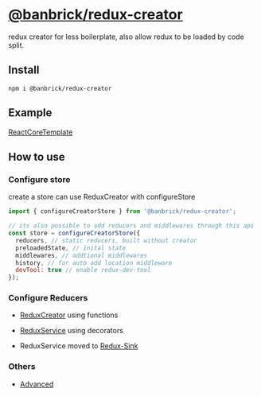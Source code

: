 # [@banbrick/redux-creator](https://www.npmjs.com/package/@banbrick/redux-creator)  
redux creator for less boilerplate, also allow redux to be loaded by code split.    

## Install
```npm i @banbrick/redux-creator```  

## Example
[ReactCoreTemplate](https://github.com/JiarongGu/ReactCoreTemplate/tree/master/ReactCoreTemplate/ClientApp)

## How to use
### Configure store
create a store can use ReduxCreator with configureStore
```javascript
import { configureCreatorStore } from '@banbrick/redux-creator';

// its also possible to add reducers and middlewares through this api
const store = configureCreatorStore({ 
  reducers, // static reducers, built without creator
  preloadedState, // inital state
  middlewares, // addtional middlewares
  history, // for auto add location middleware
  devTool: true // enable redux-dev-tool
});
```
    
### Configure Reducers
- [ReduxCreator](https://github.com/JiarongGu/banbrick-redux-creator/blob/master/doc/ReduxCreator.md) using functions
- [ReduxService](https://github.com/JiarongGu/banbrick-redux-creator/blob/master/doc/ReduxService.md) using decorators

- ReduxService moved to [Redux-Sink](https://github.com/JiarongGu/redux-sink)
    
### Others
- [Advanced](https://github.com/JiarongGu/banbrick-redux-creator/blob/master/doc/Advanced.md)
